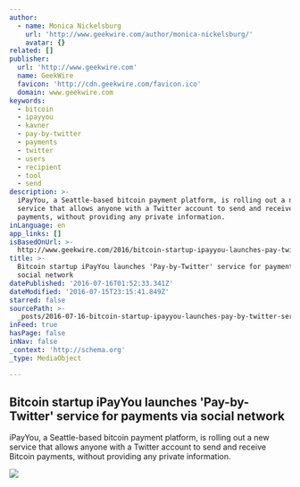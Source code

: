 ```yaml
---
author:
  - name: Monica Nickelsburg
    url: 'http://www.geekwire.com/author/monica-nickelsburg/'
    avatar: {}
related: []
publisher:
  url: 'http://www.geekwire.com'
  name: GeekWire
  favicon: 'http://cdn.geekwire.com/favicon.ico'
  domain: www.geekwire.com
keywords:
  - bitcoin
  - ipayyou
  - kavner
  - pay-by-twitter
  - payments
  - twitter
  - users
  - recipient
  - tool
  - send
description: >-
  iPayYou, a Seattle-based bitcoin payment platform, is rolling out a new
  service that allows anyone with a Twitter account to send and receive Bitcoin
  payments, without providing any private information.
inLanguage: en
app_links: []
isBasedOnUrl: >-
  http://www.geekwire.com/2016/bitcoin-startup-ipayyou-launches-pay-twitter-service-payments-via-social-network/
title: >-
  Bitcoin startup iPayYou launches 'Pay-by-Twitter' service for payments via
  social network
datePublished: '2016-07-16T01:52:33.341Z'
dateModified: '2016-07-15T23:15:41.849Z'
starred: false
sourcePath: >-
  _posts/2016-07-16-bitcoin-startup-ipayyou-launches-pay-by-twitter-service-fo.md
inFeed: true
hasPage: false
inNav: false
_context: 'http://schema.org'
_type: MediaObject

---
```

<article style=""><h1>Bitcoin startup iPayYou launches 'Pay-by-Twitter' service for payments via social network</h1><p>iPayYou, a Seattle-based bitcoin payment platform, is rolling out a new service that allows anyone with a Twitter account to send and receive Bitcoin payments, without providing any private information.</p><img src="http://cdn.geekwire.com/wp-content/uploads/2016/07/shutterstock_171428825.jpg" /></article>